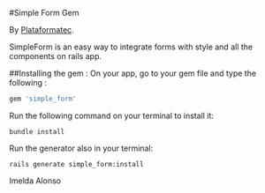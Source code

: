 #Simple Form Gem 

By [Plataformatec](http://plataformatec.com.br/).

SimpleForm is an easy way to integrate forms with style and all the components on rails app. 

##Installing the gem : 
On your app, go to your gem file and type the following : 
```ruby
gem 'simple_form'
```

Run the following command on your terminal to install it:

```console
bundle install
```

Run the generator also in your terminal:

```console
rails generate simple_form:install
```




Imelda Alonso
